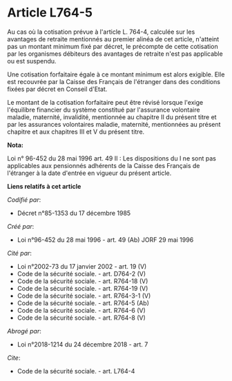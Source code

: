 # Article L764-5

Au cas où la cotisation prévue à l'article L. 764-4, calculée sur les avantages de retraite mentionnés au premier alinéa de
cet article, n'atteint pas un montant minimum fixé par décret, le précompte de cette cotisation par les organismes débiteurs
des avantages de retraite n'est pas applicable ou est suspendu. 

Une cotisation forfaitaire égale à ce montant minimum est alors exigible. Elle est recouvrée par la Caisse des Français de
l'étranger dans des conditions fixées par décret en Conseil d'Etat. 

Le montant de la cotisation forfaitaire peut être révisé lorsque l'exige l'équilibre financier du système constitué par
l'assurance volontaire maladie, maternité, invalidité, mentionnée au chapitre II du présent titre et par les assurances
volontaires maladie, maternité, mentionnées au présent chapitre et aux chapitres III et V du présent titre.

**Nota:**

Loi n° 96-452 du 28 mai 1996 art. 49 II : Les dispositions du I ne sont pas applicables aux pensionnés adhérents de la Caisse
des Français de l'étranger à la date d'entrée en vigueur du présent article.

**Liens relatifs à cet article**

_Codifié par_:

  - Décret n°85-1353 du 17 décembre 1985

_Créé par_:

  - Loi n°96-452 du 28 mai 1996 - art. 49 (Ab) JORF 29 mai 1996

_Cité par_:

  - Loi n°2002-73 du 17 janvier 2002 - art. 19 (V)
  - Code de la sécurité sociale. - art. D764-2 (V)
  - Code de la sécurité sociale. - art. R764-18 (V)
  - Code de la sécurité sociale. - art. R764-19 (V)
  - Code de la sécurité sociale. - art. R764-3-1 (V)
  - Code de la sécurité sociale. - art. R764-5 (Ab)
  - Code de la sécurité sociale. - art. R764-6 (V)
  - Code de la sécurité sociale. - art. R764-8 (V)

_Abrogé par_:

  - Loi n°2018-1214 du 24 décembre 2018 - art. 7

_Cite_:

  - Code de la sécurité sociale. - art. L764-4
